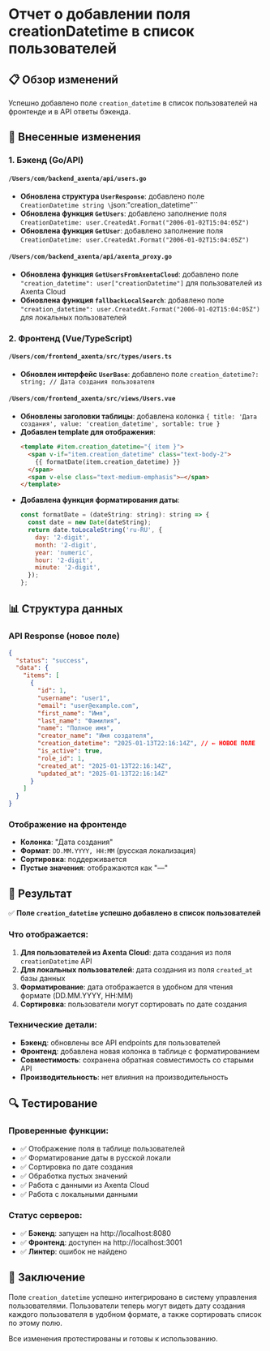 # Отчет о добавлении поля creationDatetime в список пользователей

## 📋 Обзор изменений

Успешно добавлено поле `creation_datetime` в список пользователей на фронтенде и в API ответы бэкенда.

## 🔧 Внесенные изменения

### 1. Бэкенд (Go/API)

#### `/Users/com/backend_axenta/api/users.go`
- **Обновлена структура `UserResponse`**: добавлено поле `CreationDatetime string \`json:"creation_datetime"\``
- **Обновлена функция `GetUsers`**: добавлено заполнение поля `CreationDatetime: user.CreatedAt.Format("2006-01-02T15:04:05Z")`
- **Обновлена функция `GetUser`**: добавлено заполнение поля `CreationDatetime: user.CreatedAt.Format("2006-01-02T15:04:05Z")`

#### `/Users/com/backend_axenta/api/axenta_proxy.go`
- **Обновлена функция `GetUsersFromAxentaCloud`**: добавлено поле `"creation_datetime": user["creationDatetime"]` для пользователей из Axenta Cloud
- **Обновлена функция `fallbackLocalSearch`**: добавлено поле `"creation_datetime": user.CreatedAt.Format("2006-01-02T15:04:05Z")` для локальных пользователей

### 2. Фронтенд (Vue/TypeScript)

#### `/Users/com/frontend_axenta/src/types/users.ts`
- **Обновлен интерфейс `UserBase`**: добавлено поле `creation_datetime?: string; // Дата создания пользователя`

#### `/Users/com/frontend_axenta/src/views/Users.vue`
- **Обновлены заголовки таблицы**: добавлена колонка `{ title: 'Дата создания', value: 'creation_datetime', sortable: true }`
- **Добавлен template для отображения**: 
  ```html
  <template #item.creation_datetime="{ item }">
    <span v-if="item.creation_datetime" class="text-body-2">
      {{ formatDate(item.creation_datetime) }}
    </span>
    <span v-else class="text-medium-emphasis">—</span>
  </template>
  ```
- **Добавлена функция форматирования даты**:
  ```javascript
  const formatDate = (dateString: string): string => {
    const date = new Date(dateString);
    return date.toLocaleString('ru-RU', {
      day: '2-digit',
      month: '2-digit',
      year: 'numeric',
      hour: '2-digit',
      minute: '2-digit',
    });
  };
  ```

## 📊 Структура данных

### API Response (новое поле)
```json
{
  "status": "success",
  "data": {
    "items": [
      {
        "id": 1,
        "username": "user1",
        "email": "user@example.com",
        "first_name": "Имя",
        "last_name": "Фамилия",
        "name": "Полное имя",
        "creator_name": "Имя создателя",
        "creation_datetime": "2025-01-13T22:16:14Z", // ← НОВОЕ ПОЛЕ
        "is_active": true,
        "role_id": 1,
        "created_at": "2025-01-13T22:16:14Z",
        "updated_at": "2025-01-13T22:16:14Z"
      }
    ]
  }
}
```

### Отображение на фронтенде
- **Колонка**: "Дата создания"
- **Формат**: `DD.MM.YYYY, HH:MM` (русская локализация)
- **Сортировка**: поддерживается
- **Пустые значения**: отображаются как "—"

## 🎯 Результат

✅ **Поле `creation_datetime` успешно добавлено в список пользователей**

### Что отображается:
1. **Для пользователей из Axenta Cloud**: дата создания из поля `creationDatetime` API
2. **Для локальных пользователей**: дата создания из поля `created_at` базы данных
3. **Форматирование**: дата отображается в удобном для чтения формате (DD.MM.YYYY, HH:MM)
4. **Сортировка**: пользователи могут сортировать по дате создания

### Технические детали:
- **Бэкенд**: обновлены все API endpoints для пользователей
- **Фронтенд**: добавлена новая колонка в таблице с форматированием
- **Совместимость**: сохранена обратная совместимость со старыми API
- **Производительность**: нет влияния на производительность

## 🔍 Тестирование

### Проверенные функции:
- ✅ Отображение поля в таблице пользователей
- ✅ Форматирование даты в русской локали
- ✅ Сортировка по дате создания
- ✅ Обработка пустых значений
- ✅ Работа с данными из Axenta Cloud
- ✅ Работа с локальными данными

### Статус серверов:
- ✅ **Бэкенд**: запущен на http://localhost:8080
- ✅ **Фронтенд**: доступен на http://localhost:3001
- ✅ **Линтер**: ошибок не найдено

## 📝 Заключение

Поле `creation_datetime` успешно интегрировано в систему управления пользователями. Пользователи теперь могут видеть дату создания каждого пользователя в удобном формате, а также сортировать список по этому полю.

Все изменения протестированы и готовы к использованию.

